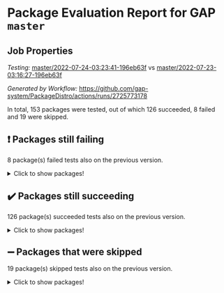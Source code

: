 # Package Evaluation Report for GAP `master`

## Job Properties

*Testing:* [master/2022-07-24-03:23:41-196eb63f](https://github.com/gap-system/PackageDistro/blob/data/reports/master/2022-07-24-03:23:41-196eb63f) vs [master/2022-07-23-03:16:27-196eb63f](https://github.com/gap-system/PackageDistro/blob/data/reports/master/2022-07-23-03:16:27-196eb63f)

*Generated by Workflow:* https://github.com/gap-system/PackageDistro/actions/runs/2725773178

In total, 153 packages were tested, out of which 126 succeeded, 8 failed and 19 were skipped.

## :exclamation: Packages still failing

8 package(s) failed tests also on the previous version.
<details><summary>Click to show packages!</summary>

- francy 1.2.4 [(failure)](https://github.com/gap-system/PackageDistro/runs/7485070998?check_suite_focus=true)
- hap 1.44 [(failure)](https://github.com/gap-system/PackageDistro/runs/7485071329?check_suite_focus=true)
- packagemanager 1.2 [(failure)](https://github.com/gap-system/PackageDistro/runs/7485072396?check_suite_focus=true)
- qpa 1.33 [(failure)](https://github.com/gap-system/PackageDistro/runs/7485072525?check_suite_focus=true)
- rcwa 4.6.4 [(failure)](https://github.com/gap-system/PackageDistro/runs/7485072576?check_suite_focus=true)
- recog 1.3.2 [(failure)](https://github.com/gap-system/PackageDistro/runs/7485072605?check_suite_focus=true)
- semigroups 4.0.0 [(failure)](https://github.com/gap-system/PackageDistro/runs/7485072668?check_suite_focus=true)
- yangbaxter 0.10.0 [(failure)](https://github.com/gap-system/PackageDistro/runs/7485073598?check_suite_focus=true)
</details>

## :heavy_check_mark: Packages still succeeding

126 package(s) succeeded tests also on the previous version.
<details><summary>Click to show packages!</summary>

- ace 5.4 [(success)](https://github.com/gap-system/PackageDistro/runs/7485069696?check_suite_focus=true)
- aclib 1.3.2 [(success)](https://github.com/gap-system/PackageDistro/runs/7485069719?check_suite_focus=true)
- agt 0.2 [(success)](https://github.com/gap-system/PackageDistro/runs/7485069737?check_suite_focus=true)
- alnuth 3.2.1 [(success)](https://github.com/gap-system/PackageDistro/runs/7485069758?check_suite_focus=true)
- anupq 3.2.6 [(success)](https://github.com/gap-system/PackageDistro/runs/7485069776?check_suite_focus=true)
- atlasrep 2.1.2 [(success)](https://github.com/gap-system/PackageDistro/runs/7485069794?check_suite_focus=true)
- autodoc 2022.07.10 [(success)](https://github.com/gap-system/PackageDistro/runs/7485069814?check_suite_focus=true)
- automata 1.15 [(success)](https://github.com/gap-system/PackageDistro/runs/7485069834?check_suite_focus=true)
- automgrp 1.3.2 [(success)](https://github.com/gap-system/PackageDistro/runs/7485069858?check_suite_focus=true)
- autpgrp 1.10.2 [(success)](https://github.com/gap-system/PackageDistro/runs/7485069884?check_suite_focus=true)
- cap 2022.06-05 [(success)](https://github.com/gap-system/PackageDistro/runs/7485069915?check_suite_focus=true)
- caratinterface 2.3.3 [(success)](https://github.com/gap-system/PackageDistro/runs/7485069938?check_suite_focus=true)
- cddinterface 2020.06.24 [(success)](https://github.com/gap-system/PackageDistro/runs/7485069959?check_suite_focus=true)
- circle 1.6.5 [(success)](https://github.com/gap-system/PackageDistro/runs/7485069985?check_suite_focus=true)
- classicpres 1.22 [(success)](https://github.com/gap-system/PackageDistro/runs/7485070020?check_suite_focus=true)
- cohomolo 1.6.10 [(success)](https://github.com/gap-system/PackageDistro/runs/7485070062?check_suite_focus=true)
- congruence 1.2.4 [(success)](https://github.com/gap-system/PackageDistro/runs/7485070098?check_suite_focus=true)
- corelg 1.56 [(success)](https://github.com/gap-system/PackageDistro/runs/7485070126?check_suite_focus=true)
- crime 1.6 [(success)](https://github.com/gap-system/PackageDistro/runs/7485070158?check_suite_focus=true)
- crisp 1.4.5 [(success)](https://github.com/gap-system/PackageDistro/runs/7485070201?check_suite_focus=true)
- crypting 0.10 [(success)](https://github.com/gap-system/PackageDistro/runs/7485070237?check_suite_focus=true)
- cryst 4.1.24 [(success)](https://github.com/gap-system/PackageDistro/runs/7485070270?check_suite_focus=true)
- crystcat 1.1.9 [(success)](https://github.com/gap-system/PackageDistro/runs/7485070312?check_suite_focus=true)
- ctbllib 1.3.4 [(success)](https://github.com/gap-system/PackageDistro/runs/7485070366?check_suite_focus=true)
- cubefree 1.19 [(success)](https://github.com/gap-system/PackageDistro/runs/7485070416?check_suite_focus=true)
- curlinterface 2.2.2 [(success)](https://github.com/gap-system/PackageDistro/runs/7485070453?check_suite_focus=true)
- cvec 2.7.5 [(success)](https://github.com/gap-system/PackageDistro/runs/7485070494?check_suite_focus=true)
- datastructures 0.2.7 [(success)](https://github.com/gap-system/PackageDistro/runs/7485070537?check_suite_focus=true)
- deepthought 1.0.5 [(success)](https://github.com/gap-system/PackageDistro/runs/7485070585?check_suite_focus=true)
- design 1.7 [(success)](https://github.com/gap-system/PackageDistro/runs/7485070626?check_suite_focus=true)
- difsets 2.3.1 [(success)](https://github.com/gap-system/PackageDistro/runs/7485070657?check_suite_focus=true)
- digraphs 1.5.3 [(success)](https://github.com/gap-system/PackageDistro/runs/7485070689?check_suite_focus=true)
- edim 1.3.5 [(success)](https://github.com/gap-system/PackageDistro/runs/7485070705?check_suite_focus=true)
- example 4.3.1 [(success)](https://github.com/gap-system/PackageDistro/runs/7485070745?check_suite_focus=true)
- factint 1.6.3 [(success)](https://github.com/gap-system/PackageDistro/runs/7485070773?check_suite_focus=true)
- ferret 1.0.8 [(success)](https://github.com/gap-system/PackageDistro/runs/7485070792?check_suite_focus=true)
- fga 1.4.0 [(success)](https://github.com/gap-system/PackageDistro/runs/7485070811?check_suite_focus=true)
- fining 1.5 [(success)](https://github.com/gap-system/PackageDistro/runs/7485070835?check_suite_focus=true)
- float 1.0.3 [(success)](https://github.com/gap-system/PackageDistro/runs/7485070856?check_suite_focus=true)
- format 1.4.3 [(success)](https://github.com/gap-system/PackageDistro/runs/7485070882?check_suite_focus=true)
- forms 1.2.8 [(success)](https://github.com/gap-system/PackageDistro/runs/7485070910?check_suite_focus=true)
- fplsa 1.2.5 [(success)](https://github.com/gap-system/PackageDistro/runs/7485070932?check_suite_focus=true)
- fr 2.4.8 [(success)](https://github.com/gap-system/PackageDistro/runs/7485070968?check_suite_focus=true)
- fwtree 1.3 [(success)](https://github.com/gap-system/PackageDistro/runs/7485071036?check_suite_focus=true)
- gbnp 1.0.5 [(success)](https://github.com/gap-system/PackageDistro/runs/7485071063?check_suite_focus=true)
- generalizedmorphismsforcap 2022.05-01 [(success)](https://github.com/gap-system/PackageDistro/runs/7485071090?check_suite_focus=true)
- genss 1.6.6 [(success)](https://github.com/gap-system/PackageDistro/runs/7485071111?check_suite_focus=true)
- gradedringforhomalg 2022.06-01 [(success)](https://github.com/gap-system/PackageDistro/runs/7485071135?check_suite_focus=true)
- grape 4.8.5 [(success)](https://github.com/gap-system/PackageDistro/runs/7485071163?check_suite_focus=true)
- groupoids 1.69 [(success)](https://github.com/gap-system/PackageDistro/runs/7485071188?check_suite_focus=true)
- grpconst 2.6.2 [(success)](https://github.com/gap-system/PackageDistro/runs/7485071224?check_suite_focus=true)
- guarana 0.96.3 [(success)](https://github.com/gap-system/PackageDistro/runs/7485071263?check_suite_focus=true)
- guava 3.16 [(success)](https://github.com/gap-system/PackageDistro/runs/7485071298?check_suite_focus=true)
- hapcryst 0.1.14 [(success)](https://github.com/gap-system/PackageDistro/runs/7485071364?check_suite_focus=true)
- hecke 1.5.3 [(success)](https://github.com/gap-system/PackageDistro/runs/7485071387?check_suite_focus=true)
- help 3.5 [(success)](https://github.com/gap-system/PackageDistro/runs/7485071411?check_suite_focus=true)
- idrel 2.44 [(success)](https://github.com/gap-system/PackageDistro/runs/7485071447?check_suite_focus=true)
- images 1.3.1 [(success)](https://github.com/gap-system/PackageDistro/runs/7485071472?check_suite_focus=true)
- intpic 0.3.0 [(success)](https://github.com/gap-system/PackageDistro/runs/7485071498?check_suite_focus=true)
- io 4.7.2 [(success)](https://github.com/gap-system/PackageDistro/runs/7485071535?check_suite_focus=true)
- irredsol 1.4.3 [(success)](https://github.com/gap-system/PackageDistro/runs/7485071584?check_suite_focus=true)
- json 2.1.0 [(success)](https://github.com/gap-system/PackageDistro/runs/7485071617?check_suite_focus=true)
- jupyterkernel 1.4.1 [(success)](https://github.com/gap-system/PackageDistro/runs/7485071655?check_suite_focus=true)
- jupyterviz 1.5.1 [(success)](https://github.com/gap-system/PackageDistro/runs/7485071692?check_suite_focus=true)
- kan 1.34 [(success)](https://github.com/gap-system/PackageDistro/runs/7485071727?check_suite_focus=true)
- kbmag 1.5.9 [(success)](https://github.com/gap-system/PackageDistro/runs/7485071760?check_suite_focus=true)
- laguna 3.9.5 [(success)](https://github.com/gap-system/PackageDistro/runs/7485071791?check_suite_focus=true)
- liealgdb 2.2.1 [(success)](https://github.com/gap-system/PackageDistro/runs/7485071823?check_suite_focus=true)
- liepring 2.6 [(success)](https://github.com/gap-system/PackageDistro/runs/7485071859?check_suite_focus=true)
- liering 2.4.2 [(success)](https://github.com/gap-system/PackageDistro/runs/7485071905?check_suite_focus=true)
- linearalgebraforcap 2022.06-03 [(success)](https://github.com/gap-system/PackageDistro/runs/7485071936?check_suite_focus=true)
- loops 3.4.1 [(success)](https://github.com/gap-system/PackageDistro/runs/7485071967?check_suite_focus=true)
- lpres 1.0.3 [(success)](https://github.com/gap-system/PackageDistro/runs/7485071999?check_suite_focus=true)
- majoranaalgebras 1.4 [(success)](https://github.com/gap-system/PackageDistro/runs/7485072043?check_suite_focus=true)
- mapclass 1.4.5 [(success)](https://github.com/gap-system/PackageDistro/runs/7485072064?check_suite_focus=true)
- matgrp 0.64 [(success)](https://github.com/gap-system/PackageDistro/runs/7485072086?check_suite_focus=true)
- modisom 2.5.2 [(success)](https://github.com/gap-system/PackageDistro/runs/7485072104?check_suite_focus=true)
- modulepresentationsforcap 2022.05-03 [(success)](https://github.com/gap-system/PackageDistro/runs/7485072131?check_suite_focus=true)
- monoidalcategories 2022.06-07 [(success)](https://github.com/gap-system/PackageDistro/runs/7485072152?check_suite_focus=true)
- nconvex 2020.11-04 [(success)](https://github.com/gap-system/PackageDistro/runs/7485072171?check_suite_focus=true)
- nilmat 1.4.1 [(success)](https://github.com/gap-system/PackageDistro/runs/7485072198?check_suite_focus=true)
- nock 1.5 [(success)](https://github.com/gap-system/PackageDistro/runs/7485072227?check_suite_focus=true)
- normalizinterface 1.3.3 [(success)](https://github.com/gap-system/PackageDistro/runs/7485072258?check_suite_focus=true)
- nq 2.5.8 [(success)](https://github.com/gap-system/PackageDistro/runs/7485072285?check_suite_focus=true)
- numericalsgps 1.3.0 [(success)](https://github.com/gap-system/PackageDistro/runs/7485072306?check_suite_focus=true)
- openmath 11.5.1 [(success)](https://github.com/gap-system/PackageDistro/runs/7485072337?check_suite_focus=true)
- orb 4.8.4 [(success)](https://github.com/gap-system/PackageDistro/runs/7485072367?check_suite_focus=true)
- patternclass 2.4.2 [(success)](https://github.com/gap-system/PackageDistro/runs/7485072412?check_suite_focus=true)
- permut 2.0.4 [(success)](https://github.com/gap-system/PackageDistro/runs/7485072440?check_suite_focus=true)
- polenta 1.3.10 [(success)](https://github.com/gap-system/PackageDistro/runs/7485072455?check_suite_focus=true)
- polymaking 0.8.6 [(success)](https://github.com/gap-system/PackageDistro/runs/7485072475?check_suite_focus=true)
- primgrp 3.4.2 [(success)](https://github.com/gap-system/PackageDistro/runs/7485072494?check_suite_focus=true)
- profiling 2.5.0 [(success)](https://github.com/gap-system/PackageDistro/runs/7485072510?check_suite_focus=true)
- quagroup 1.8.3 [(success)](https://github.com/gap-system/PackageDistro/runs/7485072543?check_suite_focus=true)
- radiroot 2.9 [(success)](https://github.com/gap-system/PackageDistro/runs/7485072561?check_suite_focus=true)
- rds 1.8 [(success)](https://github.com/gap-system/PackageDistro/runs/7485072595?check_suite_focus=true)
- repndecomp 1.2.1 [(success)](https://github.com/gap-system/PackageDistro/runs/7485072619?check_suite_focus=true)
- repsn 3.1.0 [(success)](https://github.com/gap-system/PackageDistro/runs/7485072632?check_suite_focus=true)
- resclasses 4.7.2 [(success)](https://github.com/gap-system/PackageDistro/runs/7485072647?check_suite_focus=true)
- scscp 2.3.1 [(success)](https://github.com/gap-system/PackageDistro/runs/7485072659?check_suite_focus=true)
- sglppow 2.2 [(success)](https://github.com/gap-system/PackageDistro/runs/7485072680?check_suite_focus=true)
- sgpviz 0.999.5 [(success)](https://github.com/gap-system/PackageDistro/runs/7485072705?check_suite_focus=true)
- simpcomp 2.1.14 [(success)](https://github.com/gap-system/PackageDistro/runs/7485072726?check_suite_focus=true)
- singular 2020.12.18 [(success)](https://github.com/gap-system/PackageDistro/runs/7485072758?check_suite_focus=true)
- sla 1.5.3 [(success)](https://github.com/gap-system/PackageDistro/runs/7485072790?check_suite_focus=true)
- smallgrp 1.5 [(success)](https://github.com/gap-system/PackageDistro/runs/7485072841?check_suite_focus=true)
- smallsemi 0.6.13 [(success)](https://github.com/gap-system/PackageDistro/runs/7485072884?check_suite_focus=true)
- sonata 2.9.4 [(success)](https://github.com/gap-system/PackageDistro/runs/7485072929?check_suite_focus=true)
- sophus 1.25 [(success)](https://github.com/gap-system/PackageDistro/runs/7485072975?check_suite_focus=true)
- spinsym 1.5.2 [(success)](https://github.com/gap-system/PackageDistro/runs/7485073012?check_suite_focus=true)
- symbcompcc 1.3.2 [(success)](https://github.com/gap-system/PackageDistro/runs/7485073054?check_suite_focus=true)
- thelma 1.3 [(success)](https://github.com/gap-system/PackageDistro/runs/7485073086?check_suite_focus=true)
- tomlib 1.2.9 [(success)](https://github.com/gap-system/PackageDistro/runs/7485073115?check_suite_focus=true)
- toric 1.9.5 [(success)](https://github.com/gap-system/PackageDistro/runs/7485073151?check_suite_focus=true)
- toricvarieties 2022.07.13 [(success)](https://github.com/gap-system/PackageDistro/runs/7485073192?check_suite_focus=true)
- transgrp 3.6.3 [(success)](https://github.com/gap-system/PackageDistro/runs/7485073227?check_suite_focus=true)
- ugaly 4.0.3 [(success)](https://github.com/gap-system/PackageDistro/runs/7485073261?check_suite_focus=true)
- unipot 1.5 [(success)](https://github.com/gap-system/PackageDistro/runs/7485073294?check_suite_focus=true)
- unitlib 4.1.0 [(success)](https://github.com/gap-system/PackageDistro/runs/7485073326?check_suite_focus=true)
- utils 0.74 [(success)](https://github.com/gap-system/PackageDistro/runs/7485073362?check_suite_focus=true)
- uuid 0.7 [(success)](https://github.com/gap-system/PackageDistro/runs/7485073397?check_suite_focus=true)
- walrus 0.9991 [(success)](https://github.com/gap-system/PackageDistro/runs/7485073436?check_suite_focus=true)
- wedderga 4.10.2 [(success)](https://github.com/gap-system/PackageDistro/runs/7485073471?check_suite_focus=true)
- xmod 2.88 [(success)](https://github.com/gap-system/PackageDistro/runs/7485073505?check_suite_focus=true)
- xmodalg 1.22 [(success)](https://github.com/gap-system/PackageDistro/runs/7485073549?check_suite_focus=true)
- zeromqinterface 0.13 [(success)](https://github.com/gap-system/PackageDistro/runs/7485073633?check_suite_focus=true)
</details>

## :heavy_minus_sign: Packages that were skipped

19 package(s) skipped tests also on the previous version.
<details><summary>Click to show packages!</summary>

- 4ti2interface 2022.03-01 [(skipped)](https://github.com/gap-system/PackageDistro/runs/7485014484?check_suite_focus=true)
- browse 1.8.14 [(skipped)](https://github.com/gap-system/PackageDistro/runs/7485014484?check_suite_focus=true)
- examplesforhomalg 2022.03-01 [(skipped)](https://github.com/gap-system/PackageDistro/runs/7485014484?check_suite_focus=true)
- gapdoc 1.6.5 [(skipped)](https://github.com/gap-system/PackageDistro/runs/7485014484?check_suite_focus=true)
- gauss 2022.03-01 [(skipped)](https://github.com/gap-system/PackageDistro/runs/7485014484?check_suite_focus=true)
- gaussforhomalg 2022.03-01 [(skipped)](https://github.com/gap-system/PackageDistro/runs/7485014484?check_suite_focus=true)
- gradedmodules 2022.03-01 [(skipped)](https://github.com/gap-system/PackageDistro/runs/7485014484?check_suite_focus=true)
- homalg 2022.03-01 [(skipped)](https://github.com/gap-system/PackageDistro/runs/7485014484?check_suite_focus=true)
- homalgtocas 2022.03-01 [(skipped)](https://github.com/gap-system/PackageDistro/runs/7485014484?check_suite_focus=true)
- io_forhomalg 2022.03-01 [(skipped)](https://github.com/gap-system/PackageDistro/runs/7485014484?check_suite_focus=true)
- itc 1.5.1 [(skipped)](https://github.com/gap-system/PackageDistro/runs/7485014484?check_suite_focus=true)
- localizeringforhomalg 2022.03-01 [(skipped)](https://github.com/gap-system/PackageDistro/runs/7485014484?check_suite_focus=true)
- matricesforhomalg 2022.06-01 [(skipped)](https://github.com/gap-system/PackageDistro/runs/7485014484?check_suite_focus=true)
- modules 2022.03-01 [(skipped)](https://github.com/gap-system/PackageDistro/runs/7485014484?check_suite_focus=true)
- polycyclic 2.16 [(skipped)](https://github.com/gap-system/PackageDistro/runs/7485014484?check_suite_focus=true)
- ringsforhomalg 2022.04-01 [(skipped)](https://github.com/gap-system/PackageDistro/runs/7485014484?check_suite_focus=true)
- sco 2022.03-01 [(skipped)](https://github.com/gap-system/PackageDistro/runs/7485014484?check_suite_focus=true)
- toolsforhomalg 2022.05-01 [(skipped)](https://github.com/gap-system/PackageDistro/runs/7485014484?check_suite_focus=true)
- xgap 4.31 [(skipped)](https://github.com/gap-system/PackageDistro/runs/7485014484?check_suite_focus=true)
</details>

